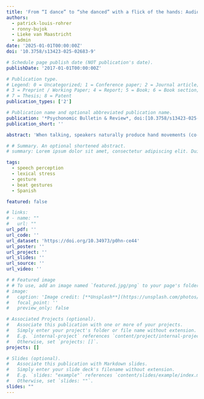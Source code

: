 ```yaml
---
title: 'From “I dance” to “she danced” with a flick of the hands: Audiovisual stress perception in Spanish'
authors:
  - patrick-louis-rohrer
  - ronny-bujok
  - Lieke van Maastricht
  - admin
date: '2025-01-01T00:00:00Z'
doi: '10.3758/s13423-025-02683-9'

# Schedule page publish date (NOT publication's date).
publishDate: '2017-01-01T00:00:00Z'

# Publication type.
# Legend: 0 = Uncategorized; 1 = Conference paper; 2 = Journal article;
# 3 = Preprint / Working Paper; 4 = Report; 5 = Book; 6 = Book section;
# 7 = Thesis; 8 = Patent
publication_types: ['2']

# Publication name and optional abbreviated publication name.
publication: '*Psychonomic Bulletin & Review*, doi:[10.3758/s13423-025-02683-9](https://doi.org/10.3758/s13423-025-02683-9)'
publication_short: ''

abstract: 'When talking, speakers naturally produce hand movements (co-speech gestures) that contribute to communication. Evidence in Dutch suggests that the timing of simple up-and-down, non-referential “beat” gestures influences spoken word recognition: the same auditory stimulus was perceived as CONtent (noun, capitalized letters indicate stressed syllables) when a beat gesture occurred on the first syllable, but as conTENT (adjective) when the gesture occurred on the second syllable. However, these findings were based on a small number of minimal pairs in Dutch, limiting the generalizability of the findings. We therefore tested this effect in Spanish, where lexical stress is highly relevant in the verb conjugation system, distinguishing bailo, “I dance” with word-initial stress from bailó, “she danced” with word-final stress. Testing a larger sample (N=100), we also assessed whether individual differences in working memory capacity modulated how much individuals relied on the gestures in spoken word recognition. The results showed that, similar to Dutch, Spanish participants were biased to perceive lexical stress on the syllable that visually co-occurred with a beat gesture, with the effect being strongest when the acoustic stress cues were most ambiguous. No evidence was found for by-participant effect sizes to be influenced by individual differences in phonological or visuospatial working memory. These findings reveal gestural-speech coordination impacts lexical stress perception in a language where listeners are regularly confronted with such lexical stress contrasts, highlighting the impact of gestures timing on prominence perception and spoken word recognition.'

# # Summary. An optional shortened abstract.
# summary: Lorem ipsum dolor sit amet, consectetur adipiscing elit. Duis posuere tellus ac convallis placerat. Proin tincidunt magna sed ex sollicitudin condimentum.

tags:
  - speech perception
  - lexical stress
  - gesture
  - beat gestures
  - Spanish

featured: false

# links:
# - name: ""
#   url: ""
url_pdf: ''
url_code: ''
url_dataset: 'https://doi.org/10.34973/p0hn-ce44'
url_poster: ''
url_project: ''
url_slides: ''
url_source: ''
url_video: ''

# # Featured image
# # To use, add an image named `featured.jpg/png` to your page's folder.
# image:
#   caption: 'Image credit: [**Unsplash**](https://unsplash.com/photos/pLCdAaMFLTE)'
#   focal_point: ''
#   preview_only: false

# Associated Projects (optional).
#   Associate this publication with one or more of your projects.
#   Simply enter your project's folder or file name without extension.
#   E.g. `internal-project` references `content/project/internal-project/index.md`.
#   Otherwise, set `projects: []`.
projects: []

# Slides (optional).
#   Associate this publication with Markdown slides.
#   Simply enter your slide deck's filename without extension.
#   E.g. `slides: "example"` references `content/slides/example/index.md`.
#   Otherwise, set `slides: ""`.
slides: ""
---
```


<!-- {{% callout note %}}
Click the _Cite_ button above to demo the feature to enable visitors to import publication metadata into their reference management software.
{{% /callout %}}

Supplementary notes can be added here, including [code and math](https://wowchemy.com/docs/content/writing-markdown-latex/). -->
